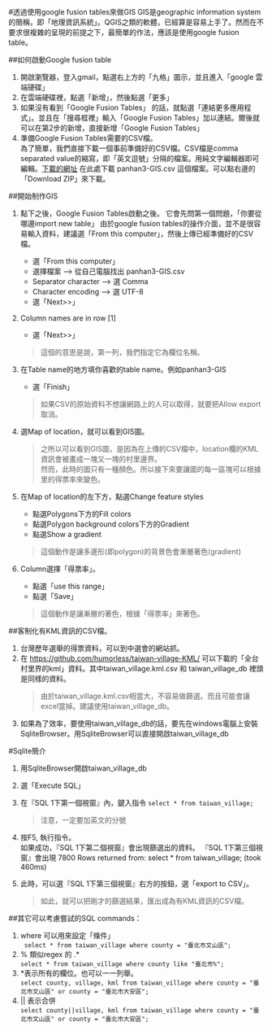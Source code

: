 #透過使用google fusion tables來做GIS
GIS是geographic information system的簡稱，即「地理資訊系統」。QGIS之類的軟體，已經算是容易上手了。然而在不要求很複雜的呈現的前提之下，最簡單的作法，應該是使用google fusion table。

##如何啟動Google fusion table
1. 開啟瀏覽器，登入gmail，點選右上方的「九格」圖示，並且進入「google 雲端硬碟」  
2. 在雲端硬碟裡，點選「新增」，然後點選「更多」  
3. 如果沒有看到「Google Fusion Tables」 的話，就點選「連結更多應用程式」。並且在「搜尋框裡」輸入「Google Fusion Tables」加以連結。爾後就可以在第2步的新增，直接新增「Google Fusion Tables」
4. 準備Google Fusion Tables需要的CSV檔。  
為了簡單，我們直接下載一個事前準備好的CSV檔。CSV檔是comma separated value的縮寫，即「英文逗號」分隔的檔案。用純文字編輯器即可編輯。[下載的網址](https://github.com/humorless/taiwan-village-KML/) 在此處下載 panhan3-GIS.csv 這個檔案。可以點右邊的「Download ZIP」來下載。

##開始制作GIS
1. 點下之後，Google Fusion Tables啟動之後。
  它會先問第一個問題，「你要從哪邊import new table」
  由於google fusion tables的操作介面，並不是很容易輸入資料，建議選「From this computer」，然後上傳已經準備好的CSV檔。
	* 選「From this computer」
	* 選擇檔案 --> 從自己電腦找出 panhan3-GIS.csv
	* Separator character --> 選 Comma
	* Character encoding  --> 選 UTF-8
	* 選「Next>>」
2. Column names are in row [1]
	* 選「Next>>」  
	> 這個的意思是說，第一列，我們指定它為欄位名稱。

3. 在Table name的地方填你喜歡的table name。例如panhan3-GIS
	* 選「Finish」  
	> 如果CSV的原始資料不想讓網路上的人可以取得，就要把Allow export取消。
	> 
4. 選Map of location，就可以看到GIS圖。  
	> 之所以可以看到GIS圖，是因為在上傳的CSV檔中，location欄的KML資訊會被畫成一塊又一塊的村里邊界。  
	> 然而，此時的圖只有一種顏色。所以接下來要讓圖的每一區塊可以根據里的得票率來變色。
	> 
5. 在Map of location的左下方，點選Change feature styles  
	* 點選Polygons下方的Fill colors
	* 點選Polygon background colors下方的Gradient
	* 點選Show a gradient  
	>這個動作是讓多邊形(即polygon)的背景色會漸層著色(gradient)
	>
6. Column選擇「得票率」。
	* 點選「use this range」
	* 點選「Save」  
	>這個動作是讓漸層的著色，根據「得票率」來著色。
	>

##客制化有KML資訊的CSV檔。
1. 台灣歷年選舉的得票資料，可以到中選會的網站抓。 
2. 在 https://github.com/humorless/taiwan-village-KML/ 可以下載的「全台村里界的kml」資料。其中taiwan_village.kml.csv 和 taiwan_village_db 裡頭是同樣的資料。
	>由於taiwan_village.kml.csv相當大，不容易做篩選。而且可能會讓excel當掉。建議使用taiwan_village_db。
	>	
3. 如果為了效率，要使用taiwan_village_db的話，要先在windows電腦上安裝SqliteBrowser。用SqliteBrowser可以直接開啟taiwan_village_db


#Sqlite簡介
1. 用SqliteBrowser開啟taiwan_village_db  
2. 選「Execute SQL」  
3. 在『SQL 1下第一個視窗』內，鍵入指令 `select * from taiwan_village;`

	>注意，一定要加英文的分號
	>
4. 按F5, 執行指令。  
   如果成功，『SQL 1下第二個視窗』會出現篩選出的資料。  『SQL 1下第三個視窗』會出現 7800 Rows returned from: select * from taiwan_village; (took 460ms)  
5. 此時，可以選『SQL 1下第三個視窗』右方的按鈕，選「export to CSV」。  

	> 如此，就可以把剛才的篩選結果，匯出成為有KML資訊的CSV檔。
	>
##其它可以考慮嘗試的SQL commands：  
1. where 可以用來設定「條件」  
	` select * from taiwan_village where county = "臺北市文山區";`  
2. % 類似regex 的 .*  
	`select * from taiwan_village where county like "臺北市%";`  
3. *表示所有的欄位。也可以一一列舉。  
	`select county, village, kml from taiwan_village where county = "臺北市文山區" or county = "臺北市大安區";`  
4. || 表示合併  
    `select county||village, kml from taiwan_village where county = "臺北市文山區" or county = "臺北市大安區";`